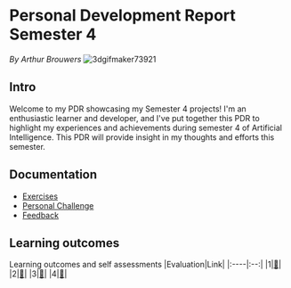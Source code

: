 # Personal Development Report Semester 4
*By Arthur Brouwers*
![3dgifmaker73921](https://github.com/Arthur-Brouwers/ArthurBrouwersS4AI/assets/124791770/48b5514c-f52a-49c5-a96e-20f158e4af6d)

## Intro
Welcome to my PDR showcasing my Semester 4 projects! I'm an enthusiastic learner and developer, and I've put together this PDR to highlight my experiences and achievements during semester 4 of Artificial Intelligence.
This PDR will provide insight in my thoughts and efforts this semester.

## Documentation
- [Exercises](https://github.com/Arthur-Brouwers/ArthurBrouwersS4AI/tree/main/Documentation/Exercises#readme)
- [Personal Challenge](https://github.com/Arthur-Brouwers/ArthurBrouwersS4AI/tree/main/Documentation/Personal%20Challenge#readme)
- [Feedback](https://github.com/Arthur-Brouwers/ArthurBrouwersS4AI/blob/main/Documentation/Feedback.md)

## Learning outcomes
Learning outcomes and self assessments
|Evaluation|Link|
|:----|:--:|
|1|[🔗](https://github.com/Arthur-Brouwers/ArthurBrouwersS4AI/blob/main/Documentation/Evaluations/Evaluation%201.md)|
|2|[🔗](https://github.com/Arthur-Brouwers/ArthurBrouwersS4AI/blob/main/Documentation/Evaluations/Evaluation%202.md)|
|3|[🔗](https://github.com/Arthur-Brouwers/ArthurBrouwersS4AI/blob/main/Documentation/Evaluations/Evaluation%203.md)|
|4|[🔗](https://github.com/Arthur-Brouwers/ArthurBrouwersS4AI/blob/main/Documentation/Evaluations/Evaluation%204.md)|

